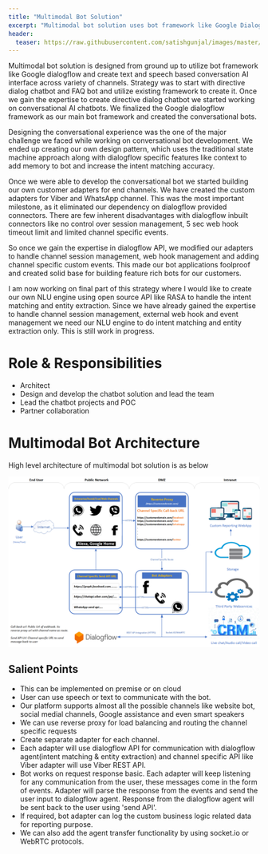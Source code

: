 ```yaml
---
title: "Multimodal Bot Solution"
excerpt: "Multimodal bot solution uses bot framework like Google Dialogflow and custom designed adapters to publish bot across variety of channels"
header:
  teaser: https://raw.githubusercontent.com/satishgunjal/images/master/Multimodal_Bot_Solution_Architecture.png
---
```


Multimodal bot solution is designed from ground up to utilize bot framework like Google dialogflow and create text and speech based conversation AI interface across variety of channels. Strategy was to start with directive dialog chatbot and FAQ bot and utilize existing framework to create it. Once we gain the expertise to create directive dialog chatbot we started working on conversational AI chatbots. We finalized the Google dialogflow framework as our main bot framework and created the conversational bots.

Designing the conversational experience was the one of the major challenge we faced while working on conversational bot development. We ended up creating our own design pattern, which uses the traditional state machine approach along with dialogflow specific features like context to add memory to bot and increase the intent matching accuracy.

Once we were able to develop the conversational bot we started building our own customer adapters for end channels. We have created the custom adapters for Viber and WhatsApp channel. This was the most important milestone, as it eliminated our dependency on dialogflow provided connectors. There are few inherent disadvantages with dialogflow inbuilt  connectors like no control over session management, 5 sec web hook timeout limit and limited channel specific events.

So once we gain the expertise in dialogflow API, we modified our adapters to handle channel session management, web hook management and adding channel specific custom events.
This made our bot applications foolproof and created solid base for building feature rich bots for our customers. 

I am now working on final part of this strategy where I would like to create our own NLU engine using open source API like RASA to handle the intent matching and entity extraction. Since we have already gained the expertise to handle channel session management, external web hook and event management we need our NLU engine to do intent matching and entity extraction only. This is still work in progress.

# Role & Responsibilities
* Architect
* Design and develop the chatbot solution and lead the team
* Lead the chatbot projects and POC
* Partner collaboration

# Multimodal Bot Architecture
High level architecture of multimodal bot solution is as below

![Multimodal_Bot_Solution_Architecture](https://raw.githubusercontent.com/satishgunjal/images/master/Multimodal_Bot_Solution_Architecture.png)

## Salient Points 
* This can be implemented on premise or on cloud
* User can use speech or text to communicate with the bot.
* Our platform supports almost all the possible channels like website bot, social medial channels, Google assistance and even smart speakers
* We can use reverse proxy for load balancing and routing the channel specific requests
* Create separate adapter for each channel.
* Each adapter will use dialogflow API for communication with dialogflow agent(intent matching & entity extraction) and channel specific API like Viber adapter will use Viber REST API.
* Bot works on request response basic. Each adapter will keep listening for any communication from the user, these messages come in the form of events. Adapter will parse the response from the events and send the user input to dialogflow agent. Response from the dialogflow agent will be sent back to the user using 'send API'. 
* If required, bot adapter can log the custom business logic related data for reporting purpose. 
* We can also add the agent transfer functionality by using socket.io or WebRTC protocols.
